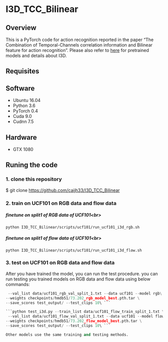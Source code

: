 I3D_TCC_Bilinear
======
Overview
------
This is a PyTorch code for action recognition reported in the paper “The Combination of Temporal-Channels correlation information and Bilinear feature for action recognition”. Please also refer to [here](https://github.com/hassony2/kinetics_i3d_pytorch) for pretrained models and details about I3D.

Requisites
----------
## Software
*	Ubuntu 16.04
*	Python 3.6
*	PyTorch 0.4
*	Cuda 9.0
*	Cudnn 7.5
## Hardware
*	GTX 1080

Runing the code
--------------
### 1. clone this repository
$ git clone https://github.com/caijh33/I3D_TCC_Bilinear

### 2. train on UCF101 on RGB data and flow data
##### finetune on split1 of RGB data of UCF101\<br>
```python I3D_TCC_Bilinear/scripts/ucf101/run_ucf101_i3d_rgb.sh```
##### finetune on split1 of flow data of UCF101\<br>
```python I3D_TCC_Bilinear/scripts/ucf101/run_ucf101_i3d_flow.sh```



### 3. test on UCF101 on RGB data and flow data
After you have trained the model, you can run the test procedure. you can run testing you trained models on RGB data and flow data using below commands:
```python test_i3d.py --train_list data/ucf101_rgb_train_split_1.txt \
 --val_list data/ucf101_rgb_val_split_1.txt --data ucf101 --model rgb\
--weights checkpoints/hmdb51/73.202_rgb_model_best.pth.tar \
--save_scores test_output/ --test_clips 10\ ```

```python test_i3d.py --train_list data/ucf101_flow_train_split_1.txt \
 --val_list data/ucf101_flow_val_split_1.txt --data ucf101 --model flow\
--weights checkpoints/hmdb51/73.202_flow_model_best.pth.tar \
--save_scores test_output/ --test_clips 10\ ```

Other models use the same training and testing methods.






